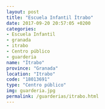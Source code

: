 ```yaml
---
layout: post
title: "Escuela Infantil Ítrabo"
date: 2017-09-20 20:57:05 +0200
categories:
- Escuela Infantil
- granada
- itrabo
- Centro público
- guarderia
name: "Ítrabo"
province: "Granada"
location: "Itrabo"
code: "18013691"
type: "Centro público"
img: guarderia.jpg
permalink: /guarderias/itrabo.html
---
```

